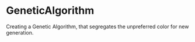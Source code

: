 # GeneticAlgorithm
 Creating a Genetic Algorithm, that segregates the unpreferred color for new generation.
